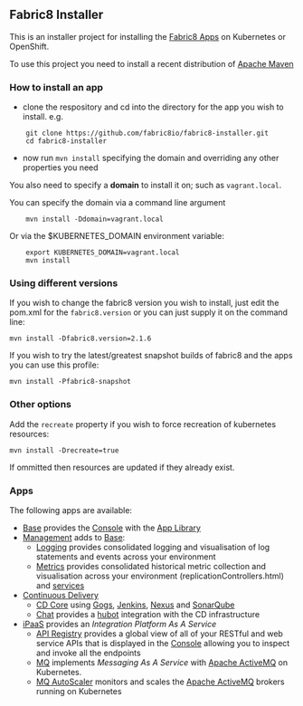 ## Fabric8 Installer

This is an installer project for installing the [Fabric8 Apps](http://fabric8.io/guide/apps.html) on Kubernetes or OpenShift.

To use this project you need to install a recent distribution of [Apache Maven](http://maven.apache.org/)

### How to install an app 

* clone the respository and cd into the directory for the app you wish to install. e.g.

```
    git clone https://github.com/fabric8io/fabric8-installer.git
    cd fabric8-installer
```
    
* now run `mvn install` specifying the domain and overriding any other properties you need

You also need to specify a **domain** to install it on; such as `vagrant.local`.

You can specify the domain via a command line argument

```
    mvn install -Ddomain=vagrant.local
```
  
Or via the $KUBERNETES_DOMAIN environment variable:

```
    export KUBERNETES_DOMAIN=vagrant.local
    mvn install
```  

### Using different versions

If you wish to change the fabric8 version you wish to install, just edit the pom.xml for the `fabric8.version` or you can just supply it on the command line:

    mvn install -Dfabric8.version=2.1.6

If you wish to try the latest/greatest snapshot builds of fabric8 and the apps you can use this profile:

    mvn install -Pfabric8-snapshot

### Other options

Add the `recreate` property if you wish to force recreation of kubernetes resources:

    mvn install -Drecreate=true

If ommitted then resources are updated if they already exist.

### Apps

The following apps are available:

* [Base](base) provides the [Console](http://fabric8.io/guide/console.html) with the [App Library](appLibrary.html) 
* [Management](management) adds to [Base](base):
    * [Logging](logging) provides consolidated logging and visualisation of log statements and events across your environment
    * [Metrics](metrics) provides consolidated historical metric collection and visualisation across your environment
(replicationControllers.html) and [services](http://fabric8.io/guide/services.html)
* [Continuous Delivery](cdelivery)
    * [CD Core](cdelivery-core) using [Gogs](http://gogs.io/), [Jenkins](https://jenkins-ci.org/), [Nexus](http://www.sonatype.org/nexus/) and [SonarQube](http://www.sonarqube.org/)
    * [Chat](http://fabric8.io/guide/chat.html) provides a [hubot](https://hubot.github.com/) integration with the CD infrastructure
* [iPaaS](ipaas) provides an _Integration Platform As A Service_  
    * [API Registry](http://fabric8.io/guide/apiRegistry.html) provides a global view of all of your RESTful and web service APIs that is displayed in the [Console](http://fabric8.io/guide/console.html) allowing you to inspect and invoke all the endpoints
    * [MQ](http://fabric8.io/guide/fabric8MQ.html) implements _Messaging As A Service_ with [Apache ActiveMQ](http://activemq.apache.org/) on Kubernetes.
    * [MQ AutoScaler](http://fabric8.io/guide/fabric8MQAutoScaler.html) monitors and scales the [Apache ActiveMQ](http://activemq.apache.org/) brokers running on Kubernetes
